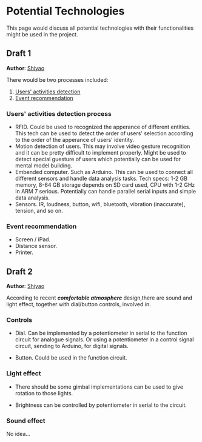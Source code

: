 # Potential Technologies

This page would discuss all potential technologies with their functionalities might be used in the project.

## Draft 1

**Author**: [Shiyao](https://github.com/BillShiyaoZhang)

There would be two processes included:
1. [Users' activities detection](#users-activities-detection-process)
2. [Event recommendation](#event-recommendation)

### Users' activities detection process

* RFID. Could be used to recognized the apperance of different entities. This tech can be used to detect the order of users' selection according to the order of the apperance of users' identity.
* Motion detection of users. This may involve video gesture recognition and it can be pretty difficult to implement properly. Might be used to detect special guesture of users which potentially can be used for mental model building.
* Embended computer. Such as Arduino. This can be used to connect all different sensors and handle data analysis tasks. Tech specs: 1-2 GB memory, 8-64 GB storage depends on SD card used, CPU with 1-2 GHz in ARM 7 serious. Potentially can handle parallel serial inputs and simple data analysis.
* Sensors. IR, loudness, button, wifi, bluetooth, vibration (inaccurate), tension, and so on.

### Event recommendation

* Screen / iPad.
* Distance sensor.
* Printer.

## Draft 2

**Author**: [Shiyao](https://github.com/BillShiyaoZhang)

According to recent **_comfortable atmosphere_** design,there are sound and light effect, together with dial/button controls, involved in.

### Controls

* Dial. Can be implemented by a potentiometer in serial to the function circuit for analogue signals. Or using a potentiometer in a control signal circuit, sending to Arduino, for digital signals.

* Button. Could be used in the function circuit.

### Light effect

* There should be some gimbal implementations can be used to give rotation to those lights.

* Brightness can be controlled by potentiometer in serial to the circuit.

### Sound effect

No idea...